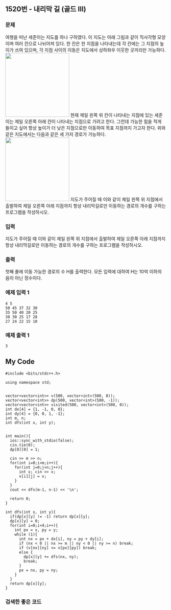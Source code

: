 ## 1520번 - 내리막 길 (골드 III)

### 문제
여행을 떠난 세준이는 지도를 하나 구하였다. 이 지도는 아래 그림과 같이 직사각형 모양이며 여러 칸으로 나뉘어져 있다. 한 칸은 한 지점을 나타내는데 각 칸에는 그 지점의 높이가 쓰여 있으며, 각 지점 사이의 이동은 지도에서 상하좌우 이웃한 곳끼리만 가능하다.<br>
<img src="https://upload.acmicpc.net/0e11f3db-35d2-4b01-9aa0-9a39252f05be/-/preview/" width="200" heignt="100">
현재 제일 왼쪽 위 칸이 나타내는 지점에 있는 세준이는 제일 오른쪽 아래 칸이 나타내는 지점으로 가려고 한다. 그런데 가능한 힘을 적게 들이고 싶어 항상 높이가 더 낮은 지점으로만 이동하여 목표 지점까지 가고자 한다. 위와 같은 지도에서는 다음과 같은 세 가지 경로가 가능하다.
<img src="https://upload.acmicpc.net/917d0418-35db-4081-9f62-69a2cc78721e/-/preview/" width="200" heignt="100">
지도가 주어질 때 이와 같이 제일 왼쪽 위 지점에서 출발하여 제일 오른쪽 아래 지점까지 항상 내리막길로만 이동하는 경로의 개수를 구하는 프로그램을 작성하시오.
### 입력
지도가 주어질 때 이와 같이 제일 왼쪽 위 지점에서 출발하여 제일 오른쪽 아래 지점까지 항상 내리막길로만 이동하는 경로의 개수를 구하는 프로그램을 작성하시오.

### 출력
첫째 줄에 이동 가능한 경로의 수 H를 출력한다. 모든 입력에 대하여 H는 10억 이하의 음이 아닌 정수이다.

### 예제 입력 1
```
4 5
50 45 37 32 30
35 50 40 20 25
30 30 25 17 28
27 24 22 15 10
```
### 예제 출력 1
```
3
```

## My Code 
```
#include <bits/stdc++.h>

using namespace std;


vector<vector<int>> v(500, vector<int>(500, 0));
vector<vector<int>> dp(500, vector<int>(500, -1));
vector<vector<int>> visited(500, vector<int>(500, 0));
int dx[4] = {1, -1, 0, 0};
int dy[4] = {0, 0, 1, -1};
int m, n;
int dfs(int x, int y);


int main(){
  ios::sync_with_stdio(false);
  cin.tie(0);
  dp[0][0] = 1;

  cin >> m >> n;
  for(int i=0;i<m;i++){
    for(int j=0;j<n;j++){
      int x; cin >> x;
      v[i][j] = x;
    }
  }
  cout << dfs(m-1, n-1) << '\n';

  return 0;
}

int dfs(int x, int y){
  if(dp[x][y] != -1) return dp[x][y];
  dp[x][y] = 0;
  for(int i=0;i<4;i++){
    int px = x, py = y;
    while (1){
      int nx = px + dx[i], ny = py + dy[i];
      if (nx < 0 || nx >= m || ny < 0 || ny >= n) break;
      if (v[nx][ny] <= v[px][py]) break;
      else {
        dp[x][y] += dfs(nx, ny);
        break;
      }
      px = nx, py = ny;
    }
  }
  return dp[x][y];
}
```

### 검색한 좋은 코드
